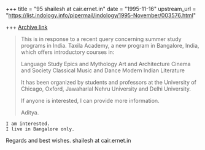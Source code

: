 +++
title = "95 shailesh at cair.ernet.in"
date = "1995-11-16"
upstream_url = "https://list.indology.info/pipermail/indology/1995-November/003576.html"

+++
[Archive link](https://list.indology.info/pipermail/indology/1995-November/003576.html)

> 
> 
> This is in response to a recent query concerning summer study programs in
> India. Taxila Academy, a new program in Bangalore, India, which offers 
> introductory courses in: 
> 
> Language Study
> Epics and Mythology
> Art and Architecture
> Cinema and Society
> Classical Music and Dance
> Modern Indian Literature
> 
> It has been organized by students and professors at the University of 
> Chicago, Oxford, Jawaharlal Nehru University and Delhi University.
> 
> If anyone is interested, I can provide more information.
> 
> Aditya.
>  
> 
	I am interested.
	I live in Bangalore only.
Regards and best wishes.
					shailesh at cair.ernet.in






